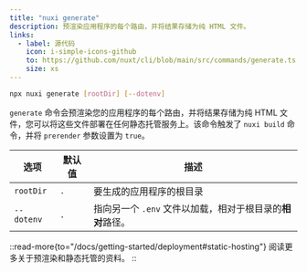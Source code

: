 ```yaml
---
title: "nuxi generate"
description: 预渲染应用程序的每个路由，并将结果存储为纯 HTML 文件。
links:
  - label: 源代码
    icon: i-simple-icons-github
    to: https://github.com/nuxt/cli/blob/main/src/commands/generate.ts
    size: xs
---
```


```bash [Terminal]
npx nuxi generate [rootDir] [--dotenv]
```

`generate` 命令会预渲染您的应用程序的每个路由，并将结果存储为纯 HTML 文件，您可以将这些文件部署在任何静态托管服务上。该命令触发了 `nuxi build` 命令，并将 `prerender` 参数设置为 `true`。

选项        | 默认值          | 描述
-------------------------|-----------------|------------------
`rootDir` | `.` | 要生成的应用程序的根目录
`--dotenv` | `.` | 指向另一个 `.env` 文件以加载，相对于根目录的**相对**路径。

::read-more{to="/docs/getting-started/deployment#static-hosting"}
阅读更多关于预渲染和静态托管的资料。
::
